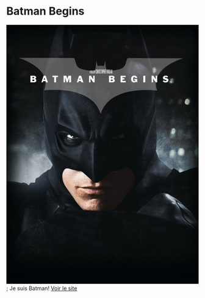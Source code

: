 # Batman Begins
![](./asset/Batman.jpg);
Je suis Batman!
[Voir le site](https://weyslogya.github.io/Projet_Batman/)